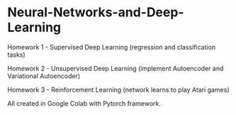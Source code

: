 # Neural-Networks-and-Deep-Learning

Homework 1 - Supervised Deep Learning (regression and classification tasks)

Homework 2 - Unsupervised Deep Learning (implement Autoencoder and Variational Autoencoder)

Homework 3 - Reinforcement Learning (network learns to play Atari games)

All created in Google Colab with Pytorch framework.
